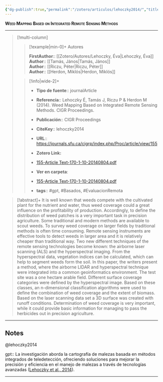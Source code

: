 ```yaml
---
{"dg-publish":true,"permalink":"/zotero/articulos/lehoczky2014/","title":"Weed Mapping Based on Integrated Remote Sensing Methods","tags":["#zotero"]}
---
```



<span style="font-variant:small-caps; font-weight: bold;">Weed Mapping Based on Integrated Remote Sensing Methods</span>

---


> [!multi-column]
>
>> [!example|min-0]+ Autores
>> 
>> **FirstAuthor**:: [[Zotero/Autores/Lehoczky, Éva\|Lehoczky, Éva]]  
>> **Author**:: [[Tamás, János\|Tamás, János]]  
>> **Author**:: [[Riczu, Péter\|Riczu, Péter]]  
>> **Author**:: [[Herdon, Miklós\|Herdon, Miklós]]  
 >
>
>> [!info|wide-2]+
>>
>> - **Tipo de fuente**:: journalArticle
>> - **Referencia**:: Lehoczky É, Tamás J, Riczu P & Herdon M (2014). Weed Mapping Based on Integrated Remote Sensing Methods. CIGR Proceedings.
>> - **Publicación**:: CIGR Proceedings
>> - **CiteKey**:: lehoczky2014
>> - **URL**:: https://journals.sfu.ca/cigrp/index.php/Proc/article/view/155
>> - **Zotero Link:** 
>> - [155-Article Text-170-1-10-20140804.pdf](zotero://select/library/items/GZ5NX3J3)
>>
>> - **Ver en carpeta**: 
>> - [155-Article Text-170-1-10-20140804.pdf](file://J:\OneDrive\Articulos\155-Article%20Text-170-1-10-20140804.pdf)
>> - **tags**:: #gpt, #Basados, #EvaluacionRemota



> [!abstract]+ 
>It is well known that weeds compete with the cultivated plant for the nutrient and water, thus weed coverage could a great influence on the profitability of production. Accordingly, to define the distribution of weed patches is a very important task in precision agriculture. Some traditional and modern methods are available to scout weeds. To survey weed coverage on larger fields by traditional methods is often time consuming. Remote sensing instruments are effective tools to detect weeds in larger area and it is relatively cheaper than traditional way. Two new different techniques of the remote sensing technologies become known: the airborne laser scanning (ALS) and the hyperspectral imaging. From the hyperspectral data, vegetation indices can be calculated, which can help to segment weeds form the soil. In this paper, the writers present a method, where the airborne LIDAR and hyperspectral technique were integrated into a common geoinformatics environment. The test site was a one hectare arable field. Different surface coverage categories were defined by the hyperspectral image. Based on these classes, an n-dimensional classification algorithms were used to define the combination of weed coverage and the extent of biomass. Based on the laser scanning data set a 3D surface was created with runoff conditions. Determination of weed coverage is very important, while it could provide basic information for managing to pass the herbicides out in precision agriculture.


--- 

## Notes

@lehoczky2014

gpt:: La investigación aborda la cartografía de malezas basada en métodos integrados de teledetección, ofreciendo soluciones para mejorar la precisión y eficiencia en el manejo de malezas a través de tecnologías avanzadas ([Lehoczky et al., 2014](zotero://select/library/items/EU8FMZWT)).






---







